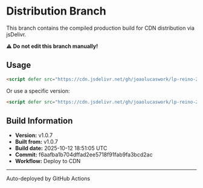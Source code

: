 # Distribution Branch

This branch contains the compiled production build for CDN distribution via jsDelivr.

**⚠️ Do not edit this branch manually!**

## Usage

```html
<script defer src="https://cdn.jsdelivr.net/gh/joaolucaswork/lp-reino-2025@dist/index.js"></script>
```

Or use a specific version:

```html
<script defer src="https://cdn.jsdelivr.net/gh/joaolucaswork/lp-reino-2025@v1.0.7/index.js"></script>
```

## Build Information

- **Version:** v1.0.7
- **Built from:** v1.0.7
- **Build date:** 2025-10-12 18:51:05 UTC
- **Commit:** f6aafba1b704dffad2ee5718f91fab9fa3bcd2ac
- **Workflow:** Deploy to CDN

---

Auto-deployed by GitHub Actions
